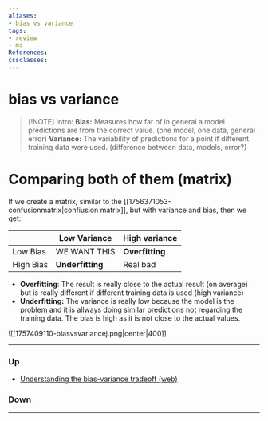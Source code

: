 ```yaml
---
aliases:
- bias vs variance
tags:
- review
- ms
References:
cssclasses:
---
```

# bias vs variance
> [!NOTE] Intro: 
> **Bias:** Measures how far of in general a model predictions are from the correct value. (one model, one data, general error)
> **Variance:** The variability of predictions for a point if different training data were used. (difference between data, models, error?)

# Comparing both of them (matrix)

If we create a matrix, similar to the [[1756371053-confusionmatrix|confiusion matrix]], but with variance and bias, then we get: 

|           | Low Variance     | High variance   |
| --------- | ---------------- | --------------- |
| Low Bias  | WE WANT THIS     | **Overfitting** |
| High Bias | **Underfitting** | Real bad        |
- **Overfitting**: The result is really close to the actual result (on average) but is really different if different training data is used (high variance)
- **Underfitting:** The variance is really low because the model is the problem and it is allways doing similar predictions not regarding the training data. The bias is high as it is not close to the actual values.

![[1757409110-biasvsvariancej.png|center|400]]


***
### Up
- [Understanding the bias-variance tradeoff (web)](https://scott.fortmann-roe.com/docs/BiasVariance.html#fnref:4)


### Down
***
